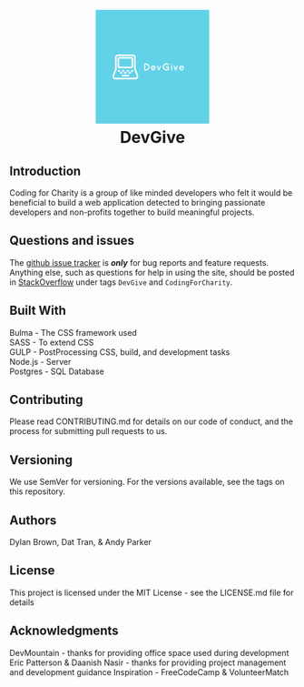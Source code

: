 <h1 align="center">
  <br>
  <a href="#"><img src="https://raw.githubusercontent.com/Codingforcharity/Codingforcharity/master/assets/img/DevGive-Blue-Logo.png" alt="DevGive" width="200"></a>
  <br>
  DevGive
  <br>
</h1>

## Introduction

Coding for Charity is a group of like minded developers who felt it would be beneficial to build a web application detected to bringing passionate developers and non-profits together to build meaningful projects.

## Questions and issues

The [github issue tracker](https://github.com/codingforcharity/codingforcharity/issues) is **_only_** for bug reports and feature requests. Anything else, such as questions for help in using the site, should be posted in [StackOverflow](http://stackoverflow.com/questions/tagged/DevGive) under tags `DevGive` and `CodingForCharity`.

## Built With

Bulma - The CSS framework used <br>
SASS - To extend CSS <br>
GULP - PostProcessing CSS, build, and development tasks <br>
Node.js - Server <br>
Postgres - SQL Database

## Contributing

Please read CONTRIBUTING.md for details on our code of conduct, and the process for submitting pull requests to us.

## Versioning

We use SemVer for versioning. For the versions available, see the tags on this repository.

## Authors

Dylan Brown, Dat Tran, & Andy Parker

## License

This project is licensed under the MIT License - see the LICENSE.md file for details

## Acknowledgments

DevMountain - thanks for providing office space used during development 
Eric Patterson & Daanish Nasir - thanks for providing project management and development guidance
Inspiration - FreeCodeCamp & VolunteerMatch
